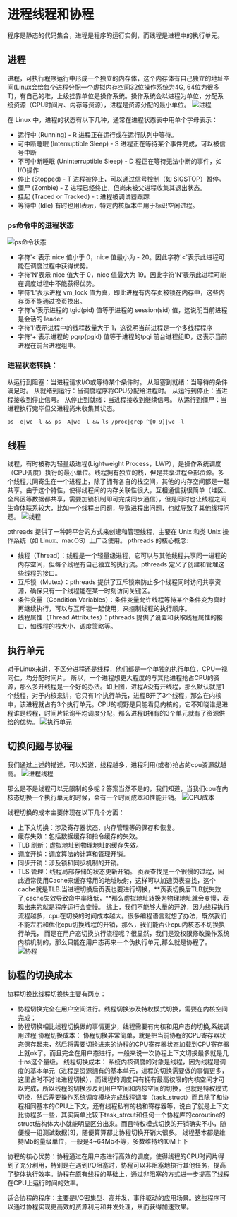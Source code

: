 # 进程线程和协程
程序是静态的代码集合，进程是程序的运行实例，而线程是进程中的执行单元。
## 进程
进程，可执行程序运行中形成一个独立的内存体，这个内存体有自己独立的地址空间(Linux会给每个进程分配一个虚拟内存空间32位操作系统为4G, 64位为很多T)，有自己的堆，上级挂靠单位是操作系统。操作系统会以进程为单位，分配系统资源（CPU时间片、内存等资源），进程是资源分配的最小单位。
![进程](https://cdn.jsdelivr.net/gh/zysok2023/cloudImg/blogs/picture/进程.jpeg)

在 Linux 中，进程的状态有以下几种，通常在进程状态表中用单个字母表示：
- 运行中 (Running) - R
进程正在运行或在运行队列中等待。
- 可中断睡眠 (Interruptible Sleep) - S
进程正在等待某个事件完成，可以被信号中断
- 不可中断睡眠 (Uninterruptible Sleep) - D
程正在等待无法中断的事件，如I/O操作
- 停止 (Stopped) - T
进程被停止，可以通过信号控制（如 SIGSTOP）暂停。
- 僵尸 (Zombie) - Z
进程已经终止，但尚未被父进程收集其退出状态。
- 挂起 (Traced or Tracked) - t
进程被调试器跟踪
- 等待中 (Idle)
有时也用I表示，特定内核版本中用于标识空闲进程。

### ps命令中的进程状态
![ps命令状态](https://cdn.jsdelivr.net/gh/zysok2023/cloudImg/blogs/picture/ps命令状态.webp)
- 字符'<'表示 nice 值小于 0，nice 值最小为 - 20。因此字符'<'表示此进程可能在调度过程中获得优势。
- 字符'N'表示 nice 值大于 0，nice 值最大为 19。因此字符'N'表示此进程可能在调度过程中不能获得优势。
- 字符'L'表示进程 vm_lock 值为真，即此进程有内存页被锁在内存中，这些内存页不能通过换页换出。
- 字符's'表示进程的 tgid(pid) 值等于进程的 session(sid) 值，这说明当前进程是会话的 leader
- 字符'l'表示进程中的线程数量大于 1，这说明当前进程是一个多线程程序
- 字符'+'表示进程的 pgrp(pgid) 值等于进程的tpgi 前台进程组ID，这表示当前进程在前台进程组中。


### 进程状态转换：
从运行到阻塞：当进程请求I/O或等待某个条件时。
从阻塞到就绪：当等待的条件满足时。
从就绪到运行：当调度程序将CPU分配给进程时。
从运行到停止：当进程接收到停止信号。
从停止到就绪：当进程接收到继续信号。
从运行到僵尸：当进程执行完毕但父进程尚未收集其状态。

```shell
ps -e|wc -l && ps -A|wc -l && ls /proc|grep ^[0-9]|wc -l
```

## 线程
线程，有时被称为轻量级进程(Lightweight Process，LWP），是操作系统调度（CPU调度）执行的最小单位。线程拥有独立的栈，但是共享进程全部资源。多个线程共同寄生在一个进程上，除了拥有各自的栈空间，其他的内存空间都是一起共享。由于这个特性，使得线程间的内存关联性很大，互相通信就很简单（堆区、全局区等数据都共享，需要加锁机制即可完成同步通信），但是同时也让线程之间生命体联系较大，比如一个线程出问题，导致进程出问题，也就导致了其他线程问题。
![线程](https://cdn.jsdelivr.net/gh/zysok2023/cloudImg/blogs/picture/线程.jpeg)

pthreads 提供了一种跨平台的方式来创建和管理线程，主要在 Unix 和类 Unix 操作系统（如 Linux、macOS）上广泛使用。
pthreads 的核心概念:
- 线程（Thread）：线程是一个轻量级进程，它可以与其他线程共享同一进程的内存空间，但每个线程有自己独立的执行流。pthreads 定义了创建和管理这些线程的接口。
- 互斥锁（Mutex）：pthreads 提供了互斥锁来防止多个线程同时访问共享资源，确保只有一个线程能在某一时刻访问关键区。
- 条件变量（Condition Variables）：条件变量允许线程等待某个条件变为真时再继续执行，可以与互斥锁一起使用，来控制线程的执行顺序。
- 线程属性（Thread Attributes）：pthreads 提供了设置和获取线程属性的接口，如线程的栈大小、调度策略等。

## 执行单元
对于Linux来讲，不区分进程还是线程，他们都是一个单独的执行单位，CPU一视同仁，均分配时间片。
所以，一个进程想更大程度的与其他进程抢占CPU的资源，那么多开线程是一个好的办法。如上图，进程A没有开线程，那么默认就是1个线程，对于内核来讲，它只有1个执行单元，进程B开了3个线程，那么在内核中，该进程就占有3个执行单元。CPU的视野是只能看见内核的，它不知晓谁是进程谁是线程，时间片轮询平均调度分配，那么进程B拥有的3个单元就有了资源供给的优势。
![执行单元](https://cdn.jsdelivr.net/gh/zysok2023/cloudImg/blogs/picture/执行单元.jpeg)
## 切换问题与协程
我们通过上述的描述，可以知道，线程越多，进程利用(或者)抢占的cpu资源就越高。
![进程线程](https://cdn.jsdelivr.net/gh/zysok2023/cloudImg/blogs/picture/进程线程.jpeg)

那么是不是线程可以无限制的多呢？答案当然不是的，我们知道，当我们cpu在内核态切换一个执行单元的时候，会有一个时间成本和性能开销。
![CPU成本](https://cdn.jsdelivr.net/gh/zysok2023/cloudImg/blogs/picture/CPU成本.jpeg)

线程切换的成本主要体现在以下几个方面：
- 上下文切换：涉及寄存器状态、内存管理等的保存和恢复。
- 缓存失效：包括数据缓存和指令缓存的失效。
- TLB 刷新：虚拟地址到物理地址的缓存失效。
- 调度开销：调度算法的计算和管理开销。
- 同步开销：涉及锁和同步机制的开销。
- TLS 管理：线程局部存储的状态更新开销。
页表查找是一个很慢的过程，因此通常使用Cache来缓存常用的地址映射，这样可以加速页表查找，这个cache就是TLB.当进程切换后页表也要进行切换，**页表切换后TLB就失效了,cache失效导致命中率降低，**那么虚拟地址转换为物理地址就会变慢，表现出来的就是程序运行会变慢。
综上，我们不能够大量的开辟，因为线程执行流程越多，cpu在切换的时间成本越大。很多编程语言就想了办法，既然我们不能左右和优化cpu切换线程的开销，那么，我们能否让cpu内核态不切换执行单元， 而是在用户态切换执行流程呢？很显然，我们是没权限修改操作系统内核机制的，那么只能在用户态再来一个伪执行单元,那么就是协程了。
![协程](https://cdn.jsdelivr.net/gh/zysok2023/cloudImg/blogs/picture/协程.jpeg)

## 协程的切换成本
协程切换比线程切换快主要有两点：
- 协程切换完全在用户空间进行。线程切换涉及特权模式切换，需要在内核空间完成；
- 协程切换相比线程切换做的事情更少，线程需要有内核和用户态的切换,系统调用过程
协程切换成本：
协程切换非常简单，就是把当前协程的CPU寄存器状态保存起来，然后将需要切换进来的协程的CPU寄存器状态加载到CPU寄存器上就ok了。而且完全在用户态进行，一般来说一次协程上下文切换最多就是几十ns这个量级。
线程切换成本：
系统内核调度的对象是线程，因为线程是调度的基本单元（进程是资源拥有的基本单元，进程的切换需要做的事情更多，这里占时不讨论进程切换），而线程的调度只有拥有最高权限的内核空间才可以完成，所以线程的切换涉及到用户空间和内核空间的切换，也就是特权模式切换，然后需要操作系统调度模块完成线程调度（task_struct）而且除了和协程相同基本的CPU上下文，还有线程私有的栈和寄存器等，说白了就是上下文比协程多一些，其实简单比较下task_strcut和任何一个协程库的coroutine的struct结构体大小就能明显区分出来。而且特权模式切换的开销确实不小，随便搜一组测试数据[3]，随便算算都比协程切换开销大很多。
线程基本都是维持Mb的量级单位，一般是4~64Mb不等，多数维持约10M上下

协程的核心优势：协程通过在用户态进行高效的调度，使得线程的CPU时间片得到了充分利用，特别是在遇到I/O阻塞时，协程可以非阻塞地执行其他任务，提高了整体执行效率。协程在原有线程的基础上，通过非阻塞的方式进一步提高了线程在CPU上运行时间的效率。

适合协程的程序：主要是I/O密集型、高并发、事件驱动的应用场景。这些程序可以通过协程实现更高效的资源利用和并发处理，从而获得加速效果。







